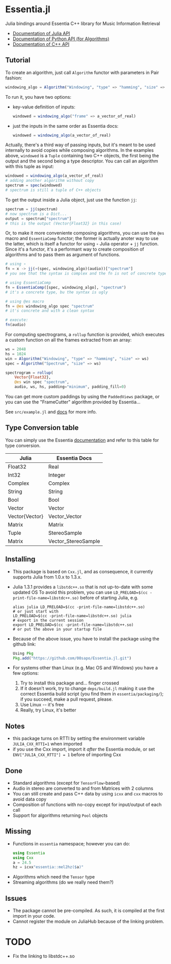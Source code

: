 Essentia.jl
===========

Julia bindings around Essentia C++ library for Music Information Retrieval

* [Documentation of Julia API](https://00sapo.github.io/Essentia.jl/dev/)
* [Documentation of Python API (for Algorithms)](https://essentia.upf.edu/reference//)
* [Documentation of C++ API](https://essentia.upf.edu/doxygen/)


## Tutorial

To create an algorithm, just call `Algorithm` functor with parameters in Pair
fashion:
```julia
windowing_algo = Algorithm("Windowing", "type" => "hamming", "size" => ws)
```

To run it, you have two options:

* key-value definition of inputs:
    ```julia 
    windowed = windowing_algo("frame" => a_vector_of_real)
    ```
* just the inputs in the same order as Essentia docs:
    ```julia 
    windowed = windowing_algo(a_vector_of_real)
    ```

Actually, there's a third way of passing inputs, but it's meant to be used
internally to avoid copies while composing algorithms. In the examples above,
`windowed` is a `Tuple` containing two C++ objects, the first being the output
and the second being a type descriptor. You can call an algorithm with this
tuple as input:
```julia
windowed = windowing_algo(a_vector_of_real)
# adding another algorithm without copy
spectrum = spec(windowed) 
# spectrum is still a tuple of C++ objects
```

To get the output inside a Julia object, just use the function `jj`:

```julia
spectrum = jj(spectrum)
# now spectrum is a Dict...
output = spectrum["spectrum"]
# this is the output (Vector{Float32} in this case)
```

Or, to make it more conveniente composing algorithms, you can use the `@es` macro and `EssentiaComp`
functor; the former is actually anoter way to use the latter, which is itself a
functor for using `∘` Julia operator + `jj` function. Since it's a functor, it's
a performant way to create composition of algorithms and to pass them as
argument of functions.

```julia
# using ∘
fn = x -> jj(∘(spec, windowing_algo)(audio))["spectrum"]
# you see that the syntax is complex and the fn is not of concrete type

# using EssentiaComp
fn = EssentiaComp([spec, windowing_algo], "spectrum")
# it's a concrete type, bu the syntax is ugly

# using @es macro
fn = @es windowing_algo spec "spectrum"
# it's concrete and with a clean syntax

# execute:
fn(audio)
```

For computing spectrograms, a `rollup` function is provided, which executes a
custom function on all the frames extracted from an array:
```julia
ws = 2048
hs = 1024
win = Algorithm("Windowing", "type" => "hamming", "size" => ws)
spec = Algorithm("Spectrum", "size" => ws)

spectrogram = rollup(
    Vector{Float32},
    @es win spec "spectrum",
    audio, ws, hs, padding="minimum", padding_fill=0)
```

You can get more custom paddings by using the `PaddedViews` package, or you can use
the "FrameCutter" algorithm provided by Essentia...

See `src/example.jl` and [docs](https://00sapo.github.io/Essentia.jl/build/) for more info.


## Type Conversion table

You can simply use the Essentia
[documentation](https://essentia.upf.edu/reference/) and refer to this table for
type conversion.

| Julia          | Essentia Docs        |
|----------------|----------------------|
| Float32        | Real                 |
| Int32          | Integer              |
| Complex        | Complex              |
| String         | String               |
| Bool           | Bool                 |
| Vector         | Vector               |
| Vector{Vector} | Vector_Vector        |
| Matrix         | Matrix               |
| Tuple          | StereoSample         |
| Matrix         | Vector_StereoSample  |

## Installing

* This package is based on `Cxx.jl`, and as consequence, it currently supports
    Julia from 1.0.x to 1.3.x.

* Julia 1.3.1 provides a `libstdc++.so` that is not up-to-date with some updated OS
    To avoid this problem, you can use `LD_PRELOAD=$(cc -print-file-name=libstdc++.so)`
    before of starting Julia, e.g.

    ```shell
    alias julia LD_PRELOAD=$(cc -print-file-name=libstdc++.so)
    # or just start with
    LD_PRELOAD=$(cc -print-file-name=libstdc++.so) julia
    # export in the current session
    export LD_PRELOAD=$(cc -print-file-name=libstdc++.so)
    # or put the above in your startup file
    ```

* Because of the above issue, you have to install the package using the github
    link:

    ```julia
    Using Pkg
    Pkg.add("https://github.com/00sapo/Essentia.jl.git")
    ```

* For systems other than Linux (e.g. Mac OS and Windows) you have a few options:
    1. Try to install this package and... finger crossed
    2. If it doesn't work, try to change `deps/build.jl` making it use the
        correct Essentia build script (you find them in `essentia/packaging/`);
        if you succeed, make a pull request, please.
    3. Use Linux -- it's free
    4. Really, try Linux, it's better

## Notes

* this package turns on RTTI by setting the environment variable
    `JULIA_CXX_RTTI=1` when imported
* if you use the Cxx import, import it *after* the Essentia module, 
    or set `ENV["JULIA_CXX_RTTI"] = 1` before of importing Cxx

## Done

* Standard algorithms (except for `TensorFlow`-based)
* Audio in stereo are converted to and from Matrices with 2 columns
* You can still create and pass C++ data by using `icxx` and `cxx` macros to
    avoid data copy
* Composition of functions with no-copy except for input/output of each call
* Support for algorithms returning `Pool` objects

## Missing

* Functions in `essentia` namespace; however you can do:
    ```julia
    using Essentia
    using Cxx
    a = 24.5
    hz = icxx"essentia::mel2hz($a)"
    ```
* Algorithms which need the `Tensor` type
* Streaming algorithms (do we really need them?)

## Issues

* The package cannot be pre-compiled. As such, it is compiled at the first
    import in your code.
* Cannot register the module on JuliaHub because of the linking problem.

# TODO

* Fix the linking to libstdc++.so
